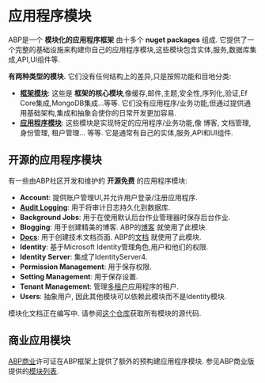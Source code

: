# 应用程序模块

ABP是一个 **模块化的应用程序框架** 由十多个 **nuget packages** 组成. 它提供了一个完整的基础设施来构建你自己的应用程序模块,这些模块包含实体,服务,数据库集成,API,UI组件等.

**有两种类型的模块.** 它们没有任何结构上的差异,只是按照功能和目地分类:

* [**框架模块**](https://github.com/abpframework/abp/tree/master/framework/src): 这些是 **框架的核心模块**,像缓存,邮件,主题,安全性,序列化,验证,Ef Core集成,MongoDB集成...等等. 它们没有应用程序/业务功能,但通过提供通用基础架构,集成和抽象会使你的日常开发更加容易.
* [**应用程序模块**](https://github.com/abpframework/abp/tree/master/modules): 这些模块是实现特定的应用程序/业务功能,像 博客, 文档管理, 身份管理, 租户管理... 等等. 它是通常有自己的实体,服务,API和UI组件.

## 开源的应用程序模块

有一些由ABP社区开发和维护的 **开源免费** 的应用程序模块:

* **Account**: 提供账户管理UI,并允许用户登录/注册应用程序.
* [**Audit Logging**](Audit-Logging.md): 用于将审计日志持久化到数据库.
* **Background Jobs**: 用于在使用默认后台作业管理器时保存后台作业.
* **Blogging**: 用于创建精美的博客. ABP的[博客](https://blog.abp.io/) 就使用了此模块.
* [**Docs**](Docs.md): 用于创建技术文档页面. ABP的[文档](https://abp.io/documents/) 就使用了此模块.
* **Identity**: 基于Microsoft Identity管理角色,用户和他们的权限.
* **Identity Server**: 集成了IdentityServer4.
* **Permission Management**: 用于保存权限.
* **Setting Management**: 用于保存设置.
* **Tenant Management**: 管理[多租户](../Multi-Tenancy.md)应用程序的租户.
* **Users**: 抽象用户, 因此其他模块可以依赖此模块而不是Identity模块.

模块化文档正在编写中. 请参阅[这个仓库](https://github.com/abpframework/abp/tree/master/modules)获取所有模块的源代码.

## 商业应用模块

[ABP商业](https://commercial.abp.io/)许可证在ABP框架上提供了额外的预构建应用程序模块. 参见ABP商业版提供的[模块列表](https://commercial.abp.io/modules).
